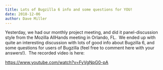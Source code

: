 ```yaml
---
title: Lots of Bugzilla 6 info and some questions for YOU!
date: 2018-12-06
author: Dave Miller
---
```

Yesterday, we had our monthly project meeting, and did it
panel-discussion style from the Mozilla AllHands meeting in Orlando,
FL.  We ended up with quite an interesting discussion with lots of good
info about Bugzilla 6, and some questions for users of Bugzilla (feel
free to comment here with your answers\!).  The recorded video is here:

<https://www.youtube.com/watch?v=FyVgNpG0-pA>

